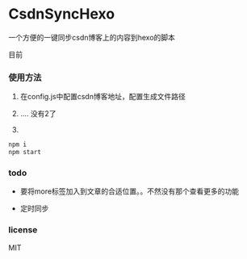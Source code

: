 # CsdnSyncHexo

一个方便的一键同步csdn博客上的内容到hexo的脚本

目前

### 使用方法

1. 在config.js中配置csdn博客地址，配置生成文件路径

2. .... 没有2了

3.
```bash
npm i
npm start
```
### todo

- 要将more标签加入到文章的合适位置。。不然没有那个查看更多的功能

- 定时同步


### license
MIT